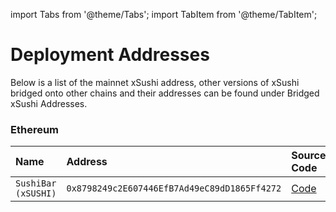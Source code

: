 import Tabs from '@theme/Tabs'; import TabItem from '@theme/TabItem';

# Deployment Addresses

Below is a list of the mainnet xSushi address, other versions of xSushi bridged onto other chains and their addresses can be found under Bridged xSushi Addresses.

<Tabs>

<TabItem value='ethereum' label='Ethereum' default>

### Ethereum

| Name | Address | Source Code | Explorer |
| :-- | :-- | :-- | :-- |
| `SushiBar (xSUSHI)` | `0x8798249c2E607446EfB7Ad49eC89dD1865Ff4272` | [Code](https://github.com/sushiswap/sushiswap/blob/archieve/master/contracts/SushiBar.sol) | [Link](https://etherscan.io/address/0x8798249c2E607446EfB7Ad49eC89dD1865Ff4272) |

</TabItem>

</Tabs>
